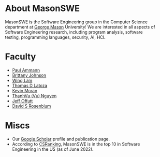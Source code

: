 # About MasonSWE

MasonSWE is the Software Engineering group in the Computer Science department at [George Mason](https://www.gmu.edu) University! We are interested in all aspects of Software Engineering research, including program analysis, software testing, programming languages, security, AI, HCI.


# Faculty

- [Paul Ammann](https://cs.gmu.edu/~pammann/)
- [Brittany Johnson](https://cs.gmu.edu/~johnsonb/)
- [Wing Lam](https://cs.gmu.edu/~winglam/)
- [Thomas D Latoza](https://cs.gmu.edu/~tlatoza/)
- [Kevin Moran](https://www.kpmoran.com)
- [ThanhVu (Vu) Nguyen](https://nguyenthanhvuh.github.io)
- [Jeff Offutt](https://cs.gmu.edu/~offutt/)
- [David S Rosenblum](https://cs.gmu.edu/~dsr/)



# Miscs

- Our [Google Scholar](https://github.com/masonswe/masonswe.github.io/blob/main/docs/index.md) profile and publication page.
- According to [CSRanking](http://csrankings.org/#/index?soft&us), MasonSWE is in the top 10 in Software Engineering in the US (as of June 2022).
